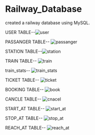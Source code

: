 # Railway_Database

created a railway database using MySQL.

USER TABLE--![user](https://user-images.githubusercontent.com/88641285/198898157-344a0b75-8df9-4c0f-bef5-a8e225de1362.png)

PASSANGER TABLE--
![passanger](https://user-images.githubusercontent.com/88641285/198898325-ec0e7de6-777b-4f2e-ba78-1d7534396f51.png)

STATION TABLE--![station](https://user-images.githubusercontent.com/88641285/198898502-82e55567-26a8-48f4-b3b9-6baeedde5b75.png)


TRAIN TABLE--
![train](https://user-images.githubusercontent.com/88641285/198898201-4a95c309-5160-455f-be75-ab88136dcaaf.png)

train_stats--
![train_stats](https://user-images.githubusercontent.com/88641285/198898211-9d4491c8-3fd5-4b39-ada5-efa3ab433f4c.png)

TICKET TABLE--
![ticket](https://user-images.githubusercontent.com/88641285/198898272-c8434292-242b-4160-93ad-01fd741efd9a.png)


BOOKING TABLE--
![book](https://user-images.githubusercontent.com/88641285/198898289-57586690-5171-43fd-b0f0-985e07a4f535.png)

CANCLE TABLE--
![cnacel](https://user-images.githubusercontent.com/88641285/198898303-3a92980d-6511-4d55-acf5-4db64350c01b.png)

START_AT TABLE--
![start_at](https://user-images.githubusercontent.com/88641285/198898337-cf492678-3c3d-451d-8afb-026213ed8688.png)

STOP_AT TABLE--
![stop_at](https://user-images.githubusercontent.com/88641285/198898344-967c1a5e-6791-4a50-8ab7-cdc3b39df3c7.png)

REACH_AT TABLE--
![reach_at](https://user-images.githubusercontent.com/88641285/198898368-6783e407-fb61-4fbe-af07-53696877597d.png)

